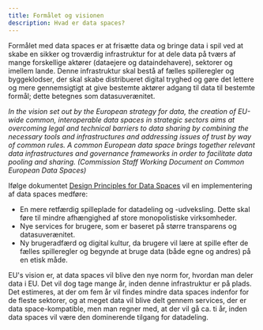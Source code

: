 ```yaml
---
title: Formålet og visionen
description: Hvad er data spaces?
---
```


Formålet med data spaces er at frisætte data og bringe data i spil ved at skabe en sikker og troværdig infrastruktur for at dele data på tværs af mange forskellige aktører (dataejere og dataindehavere), sektorer og imellem lande. Denne infrastruktur skal bestå af fælles spilleregler og byggeklodser, der skal skabe distribueret digital tryghed og gøre det lettere og mere gennemsigtigt at give bestemte aktører adgang til data til bestemte formål; dette betegnes som datasuverænitet.

_In the vision set out by the European strategy for data, the creation of EU-wide common, interoperable data spaces in strategic sectors aims at overcoming legal and technical barriers to data sharing by combining the necessary tools and infrastructures and addressing issues of trust by way of common rules. A common European data space brings together relevant data infrastructures and governance frameworks in order to facilitate data pooling and sharing. (Commission Staff Working Document on Common European Data Spaces)_

Ifølge dokumentet [Design Principles for Data Spaces](https://design-principles-for-data-spaces.org/) vil en implementering af data spaces medføre:

- En mere retfærdig spilleplade for datadeling og -udveksling. Dette skal føre til mindre afhængighed af store monopolistiske virksomheder.
- Nye services for brugere, som er baseret på større transparens og datasuverænitet.
- Ny brugeradfærd og digital kultur, da brugere vil lære at spille efter de fælles spilleregler og begynde at bruge data (både egne og andres) på en etisk måde.

EU's vision er, at data spaces vil blive den nye norm for, hvordan man deler data i EU. Det vil dog tage mange år, inden denne infrastruktur er på plads. Det estimeres, at der om fem år vil findes mindre data spaces indenfor for de fleste sektorer, og at meget data vil blive delt gennem services, der er data space-kompatible, men man regner med, at der vil gå ca. ti år, inden data spaces vil være den dominerende tilgang for datadeling.
